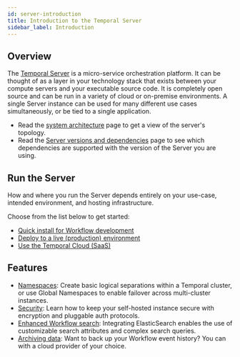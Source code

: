 ```yaml
---
id: server-introduction
title: Introduction to the Temporal Server
sidebar_label: Introduction
---
```


## Overview

The [Temporal Server](https://github.com/temporalio/temporal) is a micro-service orchestration platform.
It can be thought of as a layer in your technology stack that exists between your compute servers and your executable source code.
It is completely open source and can be run in a variety of cloud or on-premise environments.
A single Server instance can be used for many different use cases simultaneously, or be tied to a single application.

- Read the [system architecture](/docs/server-architecture) page to get a view of the server's topology.
- Read the [Server versions and dependencies](/docs/server-versions-and-dependencies) page to see which dependencies are supported with the version of the Server you are using.

## Run the Server

How and where you run the Server depends entirely on your use-case, intended environment, and hosting infrastructure.

Choose from the list below to get started:

- [Quick install for Workflow development](/docs/server-quick-install)
- [Deploy to a live (production) environment](/docs/server-production-deployment)
- [Use the Temporal Cloud (SaaS)](/docs/cloud-introduction)

## Features

- [Namespaces](/docs/server-namespaces): Create basic logical separations within a Temporal cluster, or use Global Namespaces to enable failover across multi-cluster instances.
- [Security](/docs/server-security): Learn how to keep your self-hosted instance secure with encryption and pluggable auth protocols.
- [Enhanced Workflow search](/docs/server-workflow-search): Integrating ElasticSearch enables the use of customizable search attributes and complex search queries.
- [Archiving data](/docs/server-archive-data): Want to back up your Workflow event history? You can with a cloud provider of your choice.

